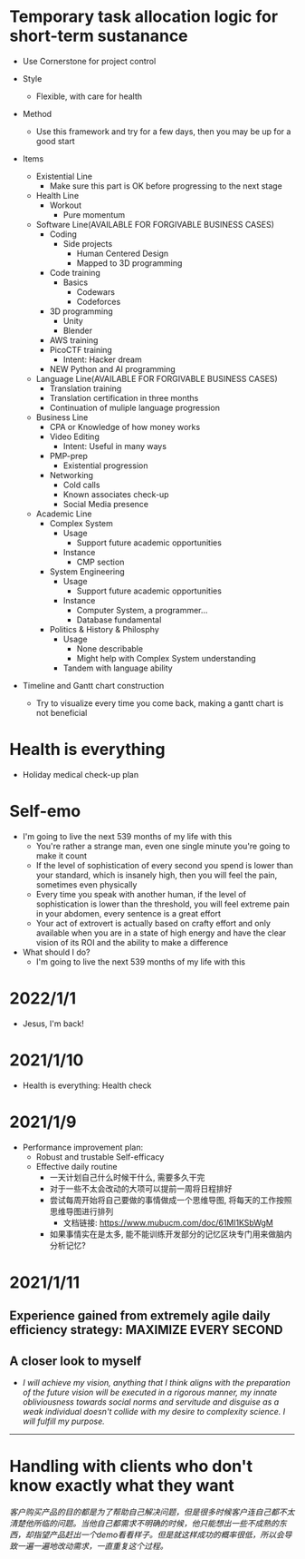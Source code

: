 # Temporary task allocation logic for short-term sustanance
- Use Cornerstone for project control
- Style
  - Flexible, with care for health
- Method
  - Use this framework and try for a few days, then you may be up for a good start
- Items
  - Existential Line
    - Make sure this part is OK before progressing to the next stage
  - Health Line
    - Workout
      - Pure momentum
  - Software Line(AVAILABLE FOR FORGIVABLE BUSINESS CASES)
    - Coding
      - Side projects
        - Human Centered Design
        - Mapped to 3D programming
    - Code training
      - Basics
        - Codewars
        - Codeforces
    - 3D programming
      - Unity
      - Blender
    - AWS training
    - PicoCTF training
      - Intent: Hacker dream
    - NEW Python and AI programming
  - Language Line(AVAILABLE FOR FORGIVABLE BUSINESS CASES)
    - Translation training
    - Translation certification in three months
    - Continuation of muliple language progression
  - Business Line
    - CPA or Knowledge of how money works
    - Video Editing
      - Intent: Useful in many ways
    - PMP-prep
      - Existential progression
    - Networking
      - Cold calls
      - Known associates check-up
      - Social Media presence
  - Academic Line
    - Complex System
      - Usage
        - Support future academic opportunities
      - Instance
        - CMP section
    - System Engineering
      - Usage
        - Support future academic opportunities
      - Instance
        - Computer System, a programmer...
        - Database fundamental
    - Politics & History & Philosphy
      - Usage
        - None describable
        - Might help with Complex System understanding
      - Tandem with language ability

- Timeline and Gantt chart construction
  - Try to visualize every time you come back, making a gantt chart is not beneficial

# Health is everything
- Holiday medical check-up plan

# Self-emo
- I'm going to live the next 539 months of my life with this
  - You're rather a strange man, even one single minute you're going to make it count
  - If the level of sophistication of every second you spend is lower than your standard, which is insanely high, then you will feel the pain, sometimes even physically
  - Every time you speak with another human, if the level of sophistication is lower than the threshold, you will feel extreme pain in your abdomen, every sentence is a great effort
  - Your act of extrovert is actually based on crafty effort and only available when you are in a state of high energy and have the clear vision of its ROI and the ability to make a difference
- What should I do?
  - I'm going to live the next 539 months of my life with this

# 2022/1/1
- Jesus, I'm back!

# 2021/1/10
- Health is everything: Health check


# 2021/1/9
- Performance improvement plan:
  - Robust and trustable Self-efficacy
  - Effective daily routine
    - 一天计划自己什么时候干什么, 需要多久干完
    - 对于一些不太会改动的大项可以提前一周将日程排好
    - 尝试每周开始将自己要做的事情做成一个思维导图, 将每天的工作按照思维导图进行排列
      - 文档链接: https://www.mubucm.com/doc/61Ml1KSbWgM
    - 如果事情实在是太多, 能不能训练开发部分的记忆区块专门用来做脑内分析记忆?
# 2021/1/11
## Experience gained from extremely agile daily efficiency strategy: MAXIMIZE EVERY SECOND

## A closer look to myself
- *I will achieve my vision, anything that I think aligns with the preparation of the future vision will be executed in a rigorous manner, my innate obliviousness towards social norms and servitude and disguise as a weak individual doesn't collide with my desire to complexity science. I will fulfill my purpose.*

---

# Handling with clients who don't know exactly what they want
*客户购买产品的目的都是为了帮助自己解决问题，但是很多时候客户连自己都不太清楚他所临的问题。当他自己都需求不明确的时候，他只能想出一些不成熟的东西，却指望产品赶出一个demo看看样子。但是就这样成功的概率很低，所以会导致一遍一遍地改动需求，一直重复这个过程。*